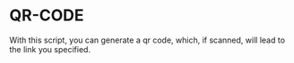 # QR-CODE
With this script, you can generate a qr code, which, if scanned, will lead to the link you specified.
